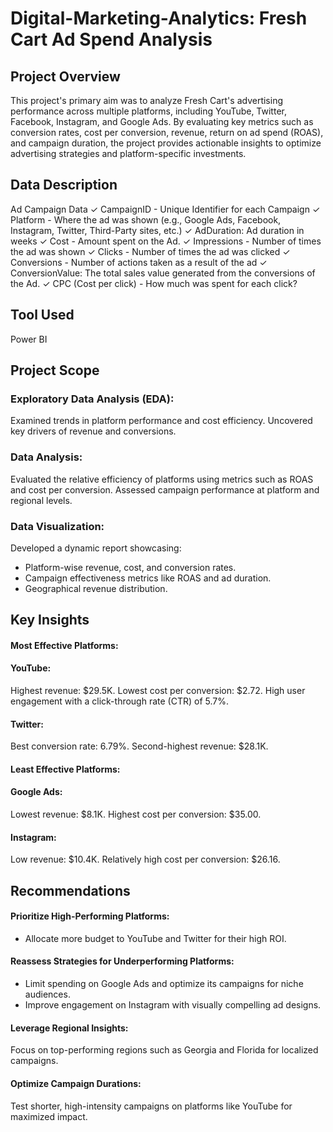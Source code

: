 # Digital-Marketing-Analytics: Fresh Cart Ad Spend Analysis 
## Project Overview 
This project's primary aim was to analyze Fresh Cart's advertising performance across multiple platforms, including YouTube, Twitter, Facebook, Instagram, and Google Ads. By evaluating key metrics such as conversion rates, cost per conversion, revenue, return on ad spend (ROAS), and campaign duration, the project provides actionable insights to optimize advertising strategies and platform-specific investments.

## Data Description 
Ad Campaign Data
✓ CampaignID - Unique Identifier for each Campaign
✓ Platform - Where the ad was shown (e.g., Google Ads, Facebook, Instagram, Twitter, Third-Party sites, etc.)
✓ AdDuration: Ad duration in weeks
✓ Cost - Amount spent on the Ad.
✓ Impressions - Number of times the ad was shown
✓ Clicks - Number of times the ad was clicked
✓ Conversions - Number of actions taken as a result of the ad
✓ ConversionValue: The total sales value generated from the conversions of the Ad.
✓ CPC (Cost per click) - How much was spent for each click?

## Tool Used 
Power BI 

## Project Scope 
### Exploratory Data Analysis (EDA):
Examined trends in platform performance and cost efficiency.
Uncovered key drivers of revenue and conversions.
### Data Analysis:
Evaluated the relative efficiency of platforms using metrics such as ROAS and cost per conversion.
Assessed campaign performance at platform and regional levels.
### Data Visualization:
Developed a dynamic report showcasing:
- Platform-wise revenue, cost, and conversion rates.
- Campaign effectiveness metrics like ROAS and ad duration.
- Geographical revenue distribution.
## Key Insights
#### Most Effective Platforms:
#### YouTube:
Highest revenue: $29.5K.
Lowest cost per conversion: $2.72.
High user engagement with a click-through rate (CTR) of 5.7%.
#### Twitter:
Best conversion rate: 6.79%.
Second-highest revenue: $28.1K.
#### Least Effective Platforms:
#### Google Ads:
Lowest revenue: $8.1K.
Highest cost per conversion: $35.00.
#### Instagram:
Low revenue: $10.4K.
Relatively high cost per conversion: $26.16.
## Recommendations
#### Prioritize High-Performing Platforms:
- Allocate more budget to YouTube and Twitter for their high ROI.
#### Reassess Strategies for Underperforming Platforms:
- Limit spending on Google Ads and optimize its campaigns for niche audiences.
- Improve engagement on Instagram with visually compelling ad designs.
#### Leverage Regional Insights:
Focus on top-performing regions such as Georgia and Florida for localized campaigns.
#### Optimize Campaign Durations:
Test shorter, high-intensity campaigns on platforms like YouTube for maximized impact.
